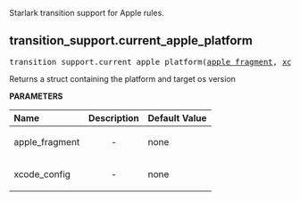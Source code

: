 <!-- Generated with Stardoc: http://skydoc.bazel.build -->

Starlark transition support for Apple rules.

<a id="transition_support.current_apple_platform"></a>

## transition_support.current_apple_platform

<pre>
transition_support.current_apple_platform(<a href="#transition_support.current_apple_platform-apple_fragment">apple_fragment</a>, <a href="#transition_support.current_apple_platform-xcode_config">xcode_config</a>)
</pre>

Returns a struct containing the platform and target os version

**PARAMETERS**


| Name  | Description | Default Value |
| :------------- | :------------- | :------------- |
| <a id="transition_support.current_apple_platform-apple_fragment"></a>apple_fragment |  <p align="center"> - </p>   |  none |
| <a id="transition_support.current_apple_platform-xcode_config"></a>xcode_config |  <p align="center"> - </p>   |  none |


